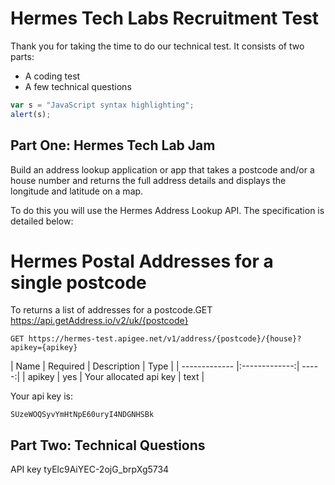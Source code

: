 # Hermes Tech Labs Recruitment Test

Thank you for taking the time to do our technical test. It consists of two parts:

* A coding test
* A few technical questions


```javascript
var s = "JavaScript syntax highlighting";
alert(s);
```

Part One: Hermes Tech Lab Jam
------
Build an address lookup application or app that takes a postcode and/or a house number and returns the full address details and displays the longitude and latitude on a map.

To do this you will use the Hermes Address Lookup API. The specification is detailed below:

# Hermes Postal Addresses for a single postcode

To returns a list of addresses for a postcode.GET https://api.getAddress.io/v2/uk/{postcode} 
```
GET https://hermes-test.apigee.net/v1/address/{postcode}/{house}?apikey={apikey}
```
| Name       | Required           | Description  |   Type |
| ------------- |:-------------:| -----:|
| apikey      | yes | Your allocated api key | text |


Your api key is:

```
SUzeWOQSyvYmHtNpE60uryI4NDGNHSBk
```



Part Two: Technical Questions
------


API key
tyElc9AiYEC-2ojG_brpXg5734

